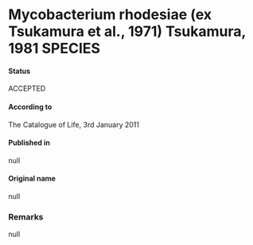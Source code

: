 # Mycobacterium rhodesiae (ex Tsukamura et al., 1971) Tsukamura, 1981 SPECIES

#### Status
ACCEPTED

#### According to
The Catalogue of Life, 3rd January 2011

#### Published in
null

#### Original name
null

### Remarks
null